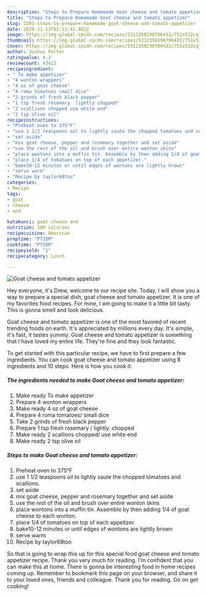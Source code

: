 ```yaml
---
description: "Steps to Prepare Homemade Goat cheese and tomato appetizer"
title: "Steps to Prepare Homemade Goat cheese and tomato appetizer"
slug: 2201-steps-to-prepare-homemade-goat-cheese-and-tomato-appetizer
date: 2020-11-13T02:11:41.602Z
image: https://img-global.cpcdn.com/recipes/5312350290706432/751x532cq70/goat-cheese-and-tomato-appetizer-recipe-main-photo.jpg
thumbnail: https://img-global.cpcdn.com/recipes/5312350290706432/751x532cq70/goat-cheese-and-tomato-appetizer-recipe-main-photo.jpg
cover: https://img-global.cpcdn.com/recipes/5312350290706432/751x532cq70/goat-cheese-and-tomato-appetizer-recipe-main-photo.jpg
author: Joshua Porter
ratingvalue: 4.3
reviewcount: 43412
recipeingredient:
- " To make appetizer"
- "4 wonton wrappers"
- "4 oz of goat cheese"
- "4 roma tomatoes small dice"
- "2 grinds of fresh black pepper"
- "1 tsp fresh rosemary  lightly chopped"
- "2 scallions chopped use white end"
- "2 tsp olive oil"
recipeinstructions:
- "Preheat oven to 375°F"
- "use 1 1/2 teaspoons oil to lightly saute the chopped tomatoes and scallions."
- "set aside"
- "mix goat cheese, pepper and rosemary together and set aside"
- "use the rest of the oil and brush over entire wonton skins"
- "place wontons into a muffin tin. Assemble by then adding 1/4 of goat cheese to each wonton."
- "place 1/4 of tomatoes on top of each appetizer."
- "bake10-12 minutes or until edges of wontons are lightly brown"
- "serve warm"
- "Recipe by taylor68too"
categories:
- Recipe
tags:
- goat
- cheese
- and

katakunci: goat cheese and 
nutrition: 189 calories
recipecuisine: American
preptime: "PT35M"
cooktime: "PT38M"
recipeyield: "1"
recipecategory: Lunch

---
```



![Goat cheese and tomato appetizer](https://img-global.cpcdn.com/recipes/5312350290706432/751x532cq70/goat-cheese-and-tomato-appetizer-recipe-main-photo.jpg)

Hey everyone, it's Drew, welcome to our recipe site. Today, I will show you a way to prepare a special dish, goat cheese and tomato appetizer. It is one of my favorites food recipes. For mine, I am going to make it a little bit tasty. This is gonna smell and look delicious.



Goat cheese and tomato appetizer is one of the most favored of recent trending foods on earth. It's appreciated by millions every day. It's simple, it's fast, it tastes yummy. Goat cheese and tomato appetizer is something that I have loved my entire life. They're fine and they look fantastic.


To get started with this particular recipe, we have to first prepare a few ingredients. You can cook goat cheese and tomato appetizer using 8 ingredients and 10 steps. Here is how you cook it.

<!--inarticleads1-->

##### The ingredients needed to make Goat cheese and tomato appetizer:

1. Make ready  To make appetizer
1. Prepare 4 wonton wrappers
1. Make ready 4 oz of goat cheese
1. Prepare 4 roma tomatoes/ small dice
1. Take 2 grinds of fresh black pepper
1. Prepare 1 tsp fresh rosemary / lightly. chopped
1. Make ready 2 scallions chopped/ use white end
1. Make ready 2 tsp olive oil




<!--inarticleads2-->

##### Steps to make Goat cheese and tomato appetizer:

1. Preheat oven to 375°F
1. use 1 1/2 teaspoons oil to lightly saute the chopped tomatoes and scallions.
1. set aside
1. mix goat cheese, pepper and rosemary together and set aside
1. use the rest of the oil and brush over entire wonton skins
1. place wontons into a muffin tin. Assemble by then adding 1/4 of goat cheese to each wonton.
1. place 1/4 of tomatoes on top of each appetizer.
1. bake10-12 minutes or until edges of wontons are lightly brown
1. serve warm
1. Recipe by taylor68too




So that is going to wrap this up for this special food goat cheese and tomato appetizer recipe. Thank you very much for reading. I'm confident that you can make this at home. There is gonna be interesting food in home recipes coming up. Remember to bookmark this page on your browser, and share it to your loved ones, friends and colleague. Thank you for reading. Go on get cooking!
